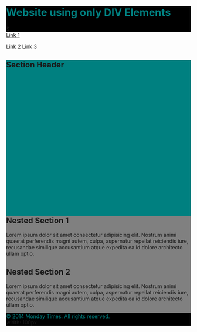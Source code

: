 <!DOCTYPE html>
<html lang="en">
<head>
    <meta charset="UTF-8">
    <meta http-equiv="X-UA-Compatible" content="IE=edge">
    <meta name="viewport" content="width=device-width, initial-scale=1.0">
    <title>Attributes</title>
</head>
<body>
  
<div  <h1 style="background-color:black;"></h1><h1  style="color:teal;">Website using only DIV Elements</h1> <width:400>S</width:400>

</div> 
<a href="https://www.youtube.com/watch?v=dQw4w9WgXcQ">Link 1</a>

<a href="https://www.youtube.com/watch?v=zL19uMsnpSU">Link 2</a>
<a href="https://www.youtube.com/watch?v=zL19uMsnpSU">Link 3</a>


<div 
<h2 style="background-color:teal;"> </h2>
<h2 style="background-color:teal;"> Section Header</h2>

<h1 style="margin:400 ;"></h1>
<div

<h2 style="background-color:Gray;"></h2>
<h2 style="background-color:Gray;">Nested Section 1</h2>
<p style="background-color:Gray;">Lorem ipsum dolor sit amet consectetur adipisicing elit. Nostrum animi quaerat perferendis magni autem, culpa, aspernatur repellat reiciendis iure, recusandae similique accusantium atque expedita ea id dolore architecto ullam optio.</p>

<h2 style="background-color:Gray;">Nested Section 2</h2>
<p style="background-color:Gray;">Lorem ipsum dolor sit amet consectetur adipisicing elit. Nostrum animi quaerat perferendis magni autem, culpa, aspernatur repellat reiciendis iure, recusandae similique accusantium atque expedita ea id dolore architecto ullam optio.</p>
<div 
<footer style="background-color:black ;"><footer style="color:teal ;">© 2014 Monday Times. All rights reserved.</footer> width: 100px




</body>
</html>
